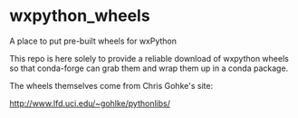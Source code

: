 # wxpython_wheels
A place to put pre-built wheels for wxPython

This repo is here solely to provide a reliable download of wxpython wheels so that conda-forge can grab them and wrap them up in a conda package.

The wheels themselves come from Chris Gohke's site:


http://www.lfd.uci.edu/~gohlke/pythonlibs/
